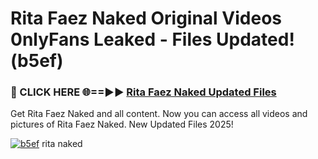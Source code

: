 # Rita Faez Naked Original Videos 0nlyFans Leaked - Files Updated! (b5ef)

<h3>🔴 CLICK HERE 🌐==►► <a href="https://tinyurl.com/yckcrads" rel="nofollow">Rita Faez Naked Updated Files</a></h3>

Get Rita Faez Naked and all content. Now you can access all videos and pictures of Rita Faez Naked. New Updated Files 2025!

[![b5ef](https://i.imgur.com/hpKpOFt.gif)](https://tinyurl.com/yckcrads)
rita naked